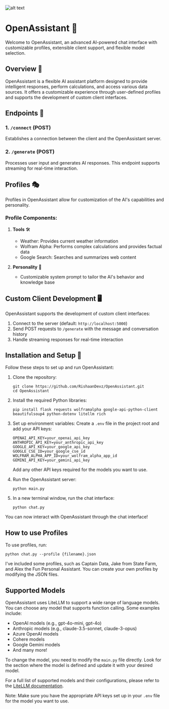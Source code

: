![alt text](https://ibb.co/v37B4Sm)

# OpenAssistant 🤖
Welcome to OpenAssistant, an advanced AI-powered chat interface with customizable profiles, extensible client support, and flexible model selection.

## Overview 🌟
OpenAssistant is a flexible AI assistant platform designed to provide intelligent responses, perform calculations, and access various data sources. It offers a customizable experience through user-defined profiles and supports the development of custom client interfaces.

## Endpoints 🔌
### 1. `/connect` (POST)
Establishes a connection between the client and the OpenAssistant server.

### 2. `/generate` (POST)
Processes user input and generates AI responses. This endpoint supports streaming for real-time interaction.

## Profiles 🎭
Profiles in OpenAssistant allow for customization of the AI's capabilities and personality.

### Profile Components:
1. **Tools** 🛠️
   - Weather: Provides current weather information
   - Wolfram Alpha: Performs complex calculations and provides factual data
   - Google Search: Searches and summarizes web content

2. **Personality** 💬
   - Customizable system prompt to tailor the AI's behavior and knowledge base


## Custom Client Development 🖥️
OpenAssistant supports the development of custom client interfaces:
1. Connect to the server (default: `http://localhost:5000`)
2. Send POST requests to `/generate` with the message and conversation history
3. Handle streaming responses for real-time interaction

## Installation and Setup 🚀
Follow these steps to set up and run OpenAssistant:

1. Clone the repository:
   ```
   git clone https://github.com/RishaanDevz/OpenAssistant.git
   cd OpenAssistant
   ```

2. Install the required Python libraries:
   ```
   pip install flask requests wolframalpha google-api-python-client beautifulsoup4 python-dotenv litellm rich
   ```

3. Set up environment variables:
   Create a `.env` file in the project root and add your API keys:
   ```
   OPENAI_API_KEY=your_openai_api_key
   ANTHROPIC_API_KEY=your_anthropic_api_key
   GOOGLE_API_KEY=your_google_api_key
   GOOGLE_CSE_ID=your_google_cse_id
   WOLFRAM_ALPHA_APP_ID=your_wolfram_alpha_app_id
   GEMINI_API_KEY=your_gemini_api_key
   ```
   Add any other API keys required for the models you want to use.

4. Run the OpenAssistant server:
   ```
   python main.py
   ```

5. In a new terminal window, run the chat interface:
   ```
   python chat.py
   ```
   
You can now interact with OpenAssistant through the chat interface!

## How to use Profiles
To use profiles, run:
```
python chat.py --profile {filename}.json
```

I've included some profiles, such as Captain Data, Jake from State Farm, and Alex the Fun Personal Assistant. You can create your own profiles by modifying the JSON files.

## Supported Models
OpenAssistant uses LiteLLM to support a wide range of language models. You can choose any model that supports function calling. Some examples include:

- OpenAI models (e.g., gpt-4o-mini, gpt-4o)
- Anthropic models (e.g., claude-3.5-sonnet, claude-3-opus)
- Azure OpenAI models
- Cohere models
- Google Gemini models
- And many more!

To change the model, you need to modify the `main.py` file directly. Look for the section where the model is defined and update it with your desired model.

For a full list of supported models and their configurations, please refer to the [LiteLLM documentation](https://docs.litellm.ai/docs/providers).

Note: Make sure you have the appropriate API keys set up in your `.env` file for the model you want to use.
